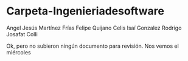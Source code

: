 Carpeta-Ingenieriadesoftware
============================

Angel Jesús Martínez Frías
Felipe Quijano Celis
Isaí Gonzalez
Rodrigo Josafat
Colli


Ok, pero no subieron ningún documento para revisión.
Nos vemos el miércoles
